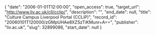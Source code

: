{
  "date": "2006-01-01T12:00:00", 
  "open_access": true, 
  "target_url": "http://www.liv.ac.uk/cll/cclip/", 
  "description": "", 
  "end_date": null, 
  "title": "Culture Campus Liverpool Portal (CCLiP)", 
  "record_id": "20060101T120000/zGMpUHAe8XZSzTiKMunr+A==", 
  "publisher": "liv.ac.uk", 
  "slug": 32899086, 
  "start_date": null
}

